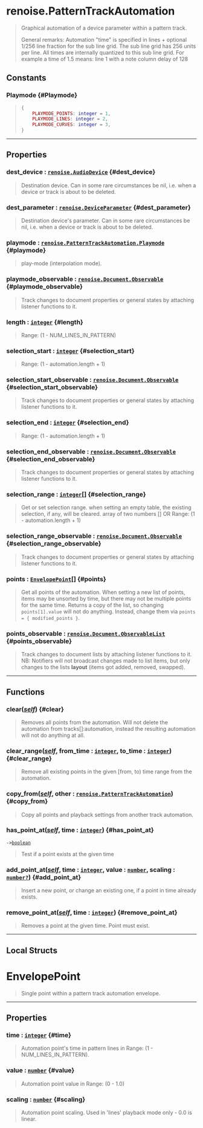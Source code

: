 # renoise.PatternTrackAutomation  
> Graphical automation of a device parameter within a pattern track.
> 
> General remarks: Automation "time" is specified in lines + optional 1/256
> line fraction for the sub line grid. The sub line grid has 256 units per
> line. All times are internally quantized to this sub line grid.
> For example a time of 1.5 means: line 1 with a note column delay of 128  

<!-- toc -->
  
## Constants
### Playmode {#Playmode}
> ```lua
> {
>     PLAYMODE_POINTS: integer = 1,
>     PLAYMODE_LINES: integer = 2,
>     PLAYMODE_CURVES: integer = 3,
> }
> ```
  

---  
## Properties
### dest_device : [`renoise.AudioDevice`](../../API/renoise/renoise.AudioDevice.md) {#dest_device}
> Destination device. Can in some rare circumstances be nil, i.e. when
> a device or track is about to be deleted.

### dest_parameter : [`renoise.DeviceParameter`](../../API/renoise/renoise.DeviceParameter.md) {#dest_parameter}
> Destination device's parameter. Can in some rare circumstances be nil,
> i.e. when a device or track is about to be deleted.

### playmode : [`renoise.PatternTrackAutomation.Playmode`](renoise.PatternTrackAutomation.md#Playmode) {#playmode}
> play-mode (interpolation mode).

### playmode_observable : [`renoise.Document.Observable`](../../API/renoise/renoise.Document.Observable.md) {#playmode_observable}
> Track changes to document properties or general states by attaching listener
> functions to it.

### length : [`integer`](../../API/builtins/integer.md) {#length}
> Range: (1 - NUM_LINES_IN_PATTERN)

### selection_start : [`integer`](../../API/builtins/integer.md) {#selection_start}
> Range: (1 - automation.length + 1)

### selection_start_observable : [`renoise.Document.Observable`](../../API/renoise/renoise.Document.Observable.md) {#selection_start_observable}
> Track changes to document properties or general states by attaching listener
> functions to it.

### selection_end : [`integer`](../../API/builtins/integer.md) {#selection_end}
> Range: (1  -  automation.length + 1)

### selection_end_observable : [`renoise.Document.Observable`](../../API/renoise/renoise.Document.Observable.md) {#selection_end_observable}
> Track changes to document properties or general states by attaching listener
> functions to it.

### selection_range : [`integer`](../../API/builtins/integer.md)[] {#selection_range}
> Get or set selection range. when setting an empty table, the existing
> selection, if any, will be cleared.
> array of two numbers [] OR Range: (1  -  automation.length + 1)

### selection_range_observable : [`renoise.Document.Observable`](../../API/renoise/renoise.Document.Observable.md) {#selection_range_observable}
> Track changes to document properties or general states by attaching listener
> functions to it.

### points : [`EnvelopePoint`](#envelopepoint)[] {#points}
> Get all points of the automation. When setting a new list of points,
> items may be unsorted by time, but there may not be multiple points
> for the same time. Returns a copy of the list, so changing
> `points[1].value` will not do anything. Instead, change them via
> `points = { modified_points }`.

### points_observable : [`renoise.Document.ObservableList`](../../API/renoise/renoise.Document.ObservableList.md) {#points_observable}
> Track changes to document lists by attaching listener functions to it.
> NB: Notifiers will not broadcast changes made to list items, but only changes
> to the lists **layout** (items got added, removed, swapped).

  

---  
## Functions
### clear([*self*](../../API/builtins/self.md)) {#clear}
> Removes all points from the automation. Will not delete the automation
> from tracks[]:automation, instead the resulting automation will not do
> anything at all.
### clear_range([*self*](../../API/builtins/self.md), from_time : [`integer`](../../API/builtins/integer.md), to_time : [`integer`](../../API/builtins/integer.md)) {#clear_range}
> Remove all existing points in the given [from, to) time range from the
> automation.
### copy_from([*self*](../../API/builtins/self.md), other : [`renoise.PatternTrackAutomation`](../../API/renoise/renoise.PatternTrackAutomation.md)) {#copy_from}
> Copy all points and playback settings from another track automation.
### has_point_at([*self*](../../API/builtins/self.md), time : [`integer`](../../API/builtins/integer.md)) {#has_point_at}
`->`[`boolean`](../../API/builtins/boolean.md)  

> Test if a point exists at the given time
### add_point_at([*self*](../../API/builtins/self.md), time : [`integer`](../../API/builtins/integer.md), value : [`number`](../../API/builtins/number.md), scaling : [`number`](../../API/builtins/number.md)[`?`](../../API/builtins/nil.md)) {#add_point_at}
> Insert a new point, or change an existing one, if a point in
> time already exists.
### remove_point_at([*self*](../../API/builtins/self.md), time : [`integer`](../../API/builtins/integer.md)) {#remove_point_at}
> Removes a point at the given time. Point must exist.  



---  
## Local Structs  
# EnvelopePoint  
> Single point within a pattern track automation envelope.  

<!-- toc -->
  

---  
## Properties
### time : [`integer`](../../API/builtins/integer.md) {#time}
> Automation point's time in pattern lines in Range: (1 - NUM_LINES_IN_PATTERN).

### value : [`number`](../../API/builtins/number.md) {#value}
> Automation point value in Range: (0 - 1.0)

### scaling : [`number`](../../API/builtins/number.md) {#scaling}
> Automation point scaling. Used in 'lines' playback mode only - 0.0 is linear.

  

  

